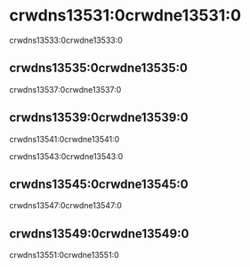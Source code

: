 # crwdns13531:0crwdne13531:0

crwdns13533:0crwdne13533:0
## crwdns13535:0crwdne13535:0

crwdns13537:0crwdne13537:0

## crwdns13539:0crwdne13539:0

crwdns13541:0crwdne13541:0

crwdns13543:0crwdne13543:0

## crwdns13545:0crwdne13545:0

crwdns13547:0crwdne13547:0

## crwdns13549:0crwdne13549:0

crwdns13551:0crwdne13551:0
